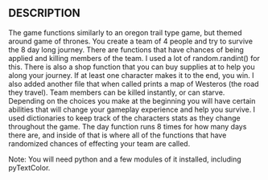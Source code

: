 ## DESCRIPTION

The game functions similarly to an oregon trail type game, but themed around game of thrones. You create a
team of 4 people and try to survive the 8 day long journey. There are functions that have chances of being applied 
and killing members of the team. I used a lot of random.randint() for this. There is also a shop 
function that you can buy supplies at to help you along your journey. If at least one character makes it 
to the end, you win. I also added another file that when called prints a map of Westeros (the road they travel).
Team members can be killed instantly, or can starve. Depending on the choices you make at the beginning you will
have certain abilities that will change your gameplay experience and help you survive. 
I used dictionaries to keep track of the characters stats as they change throughout the game. The day function runs 
8 times for how many days there are, and inside of that is where all of the functions that have randomized chances 
of effecting your team are called. 

Note: You will need python and a few modules of it installed, including pyTextColor.
